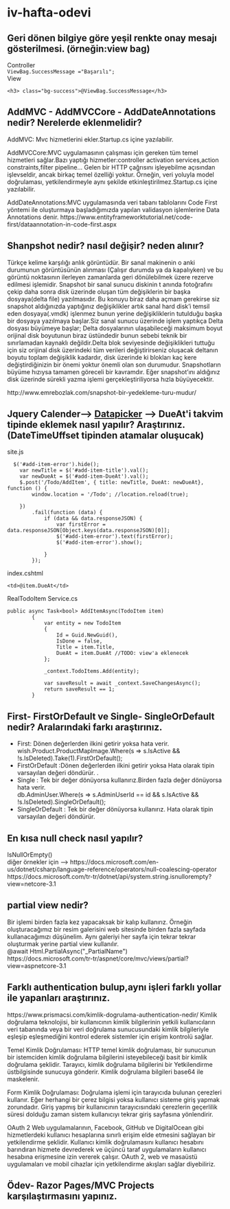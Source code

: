 # iv-hafta-odevi
##  Geri dönen bilgiye göre yeşil renkte onay mesajı gösterilmesi. (örneğin:view bag)

Controller <br>
    ```
ViewBag.SuccessMessage ="Başarılı";
    ```
    <br>
View 
  ```
 <h3> class="bg-success">@ViewBag.SuccessMessage</h3>   
 ```
</div>

##  AddMVC - AddMVCCore - AddDateAnnotations nedir? Nerelerde eklenmelidir?
<div>
  AddMVC: Mvc hizmetlerini ekler.Startup.cs içine yazılabilir. <br>
  <p>AddMVCCore:MVC uygulamasının çalışması için gereken tüm temel hizmetleri sağlar.Bazı yaptığı hizmetler:controller activation services,action constraints,filter pipeline...
  Gelen bir HTTP çağrısını işleyebilme açısından işlevseldir, ancak birkaç temel özelliği yoktur. Örneğin, veri  yoluyla model doğrulaması, yetkilendirmeyle aynı şekilde etkinleştirilmez.Startup.cs içine yazılabilir.</p>
  AddDateAnnotations:MVC uygulamasında veri tabanı tablolarını Code First yöntemi ile oluşturmaya başladığımızda yapılan validasyon işlemlerine Data Annotations denir.
https://www.entityframeworktutorial.net/code-first/dataannotation-in-code-first.aspx
</div>

## Shanpshot nedir? nasıl değişir? neden alınır?
<p> Türkçe kelime karşılığı anlık görüntüdür.  Bir sanal makinenin o anki durumunun görüntüsünün alınması (Çalışır durumda ya da kapalıyken) ve bu görüntü noktasının ilerleyen zamanlarda geri dönülebilmek üzere rezerve edilmesi işlemidir. Snapshot bir sanal sunucu diskinin t anında fotoğrafını çekip daha sonra disk üzerinde oluşan tüm değişiklerin bir başka dosyaya(delta file) yazılmasıdır. Bu konuyu biraz daha açmam gerekirse siz snapshot aldığınızda yaptığınız değişiklikler artık sanal hard disk’i temsil eden dosyaya(.vmdk) işlenmez bunun yerine değişikliklerin tutulduğu başka bir dosyaya yazılmaya başlar.Siz sanal sunucu üzerinde işlem yaptıkça Delta dosyası büyümeye başlar; Delta dosyalarının ulaşabileceği maksimum boyut orijinal disk boyutunun biraz üstündedir bunun sebebi teknik bir sınırlamadan  kaynaklı değildir.Delta blok seviyesinde değişiklikleri tuttuğu için siz orijinal disk üzerindeki tüm verileri değiştirirseniz oluşacak deltanın boyutu toplam değişiklik kadardır, disk üzerinde ki blokları kaç kere değiştirdiğinizin bir önemi yoktur önemli olan son durumudur. Snapshotların büyüme hızıysa tamamen göreceli bir kavramdır. Eğer snapshot’ını aldığınız disk üzerinde sürekli yazma işlemi gerçekleştiriliyorsa hızla büyüyecektir.</p> http://www.emrebozlak.com/snapshot-bir-yedekleme-turu-mudur/

## Jquery Calender--> [Datapicker](https://jqueryui.com/datepicker/) --> DueAt'i takvim tipinde eklemek nasıl yapılır? Araştırınız. (DateTimeUffset tipinden atamalar oluşucak)
site.js
```
  $('#add-item-error').hide();
    var newTitle = $('#add-item-title').val();
    var newDueAt = $('#add-item-DueAt').val();
    $.post('/Todo/AddItem', { title: newTitle, DueAt: newDueAt}, function () {
        window.location = '/Todo'; //location.reload(true);
        
    })
        .fail(function (data) {
            if (data && data.responseJSON) {
                var firstError = data.responseJSON[Object.keys(data.responseJSON)[0]];
                $('#add-item-error').text(firstError);
                $('#add-item-error').show();
               
            }
        });
```
index.cshtml
```
<td>@item.DueAt</td>
```
RealTodoItem Service.cs
```
public async Task<bool> AddItemAsync(TodoItem item)
        {
            var entity = new TodoItem
            {
                Id = Guid.NewGuid(),
                IsDone = false,
                Title = item.Title,
                DueAt = item.DueAt //TODO: view'a eklenecek
            };

            _context.TodoItems.Add(entity);

            var saveResult = await _context.SaveChangesAsync();
            return saveResult == 1;
        }
```

## First- FirstOrDefault ve Single- SingleOrDefault nedir? Aralarındaki farkı araştırınız.
<ul>
  <li>
    First: Dönen değerlerden ilkini getirir yoksa hata verir.</li>
wish.Product.ProductMapImage.Where(s => s.IsActive && !s.IsDeleted).Take(1).FirstOrDefault();
 <li>FirstOrDefault :Dönen değerlerden ilkini getirir yoksa Hata olarak tipin varsayılan değeri döndürür. .</li>
<li>Single : Tek bir değer dönüyorsa kullanırız.Birden fazla değer dönüyorsa hata verir.</li>
db.AdminUser.Where(s => s.AdminUserId == id && s.IsActive && !s.IsDeleted).SingleOrDefault();
<li>SingleOrDefault : Tek bir değer dönüyorsa kullanırız. Hata olarak tipin varsayılan değeri döndürür.  </li>
</ul>


## En kısa null check nasıl yapılır?
<div>IsNullOrEmpty() </br>
diğer örnekler için --> https://docs.microsoft.com/en-us/dotnet/csharp/language-reference/operators/null-coalescing-operator <br>
https://docs.microsoft.com/tr-tr/dotnet/api/system.string.isnullorempty?view=netcore-3.1
</div>

## partial view nedir?
<div>
  Bir işlemi birden fazla kez yapacaksak bir kalıp kullanırız. Örneğin oluşturacağımız bir resim galerisini web sitesinde birden fazla sayfada kullanacağımızı düşünelim. Aynı galeriyi her sayfa için tekrar tekrar oluşturmak yerine partial view kullanılır. <br>
  @await Html.PartialAsync("_PartialName") <br>
  https://docs.microsoft.com/tr-tr/aspnet/core/mvc/views/partial?view=aspnetcore-3.1
</div>


## Farklı authentication bulup,aynı işleri farklı yollar ile yapanları araştırınız.
<div> 
https://www.prismacsi.com/kimlik-dogrulama-authentication-nedir/
Kimlik doğrulama teknolojisi, bir kullanıcının kimlik bilgilerinin yetkili kullanıcıların veri tabanında veya bir veri doğrulama sunucusundaki kimlik bilgileriyle eşleşip eşleşmediğini kontrol ederek sistemler için erişim kontrolü sağlar.
</div> 
<div> 

Temel Kimlik Doğrulaması:
HTTP temel kimlik doğrulaması, bir sunucunun bir istemciden kimlik doğrulama bilgilerini isteyebileceği basit bir kimlik doğrulama şeklidir. Tarayıcı, kimlik doğrulama bilgilerini bir Yetkilendirme üstbilgisinde sunucuya gönderir. Kimlik doğrulama bilgileri base64 ile maskelenir.
</div> 
<div> 

Form Kimlik Doğrulaması:
 Doğrulama işlemi için tarayıcıda bulunan çerezleri kullanır. Eğer herhangi bir çerez bilgisi yoksa kullanıcı sisteme giriş yapmak zorundadır. Giriş yapmış bir kullanıcının tarayıcısındaki çerezlerin geçerlilik süresi dolduğu zaman sistem kullanıcıyı tekrar giriş sayfasına yönlendirir. 
</div> 
<div> 

OAuth 2 
Web uygulamalarının, Facebook, GitHub ve DigitalOcean gibi hizmetlerdeki kullanıcı hesaplarına sınırlı erişim elde etmesini sağlayan bir yetkilendirme şeklidir. Kullanıcı kimlik doğrulamasını kullanıcı hesabını barındıran hizmete devrederek ve üçüncü taraf uygulamaların kullanıcı hesabına erişmesine izin vererek çalışır. OAuth 2, web ve masaüstü uygulamaları ve mobil cihazlar için yetkilendirme akışları sağlar diyebiliriz. 
</div> 


## Ödev- Razor Pages/MVC Projects karşılaştırmasını yapınız.
